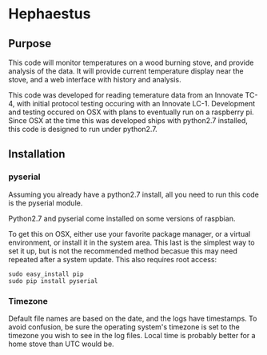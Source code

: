 Hephaestus
==========

Purpose
-------

This code will monitor temperatures on a wood burning stove, and provide
analysis of the data. It will provide current temperature display near the
stove, and a web interface with history and analysis.

This code was developed for reading temerature data from an Innovate TC-4,
with initial protocol testing occuring with an Innovate LC-1. Development and
testing occured on OSX with plans to eventually run on a raspberry pi. Since OSX
at the time this was developed ships with python2.7 installed, this code is
designed to run under python2.7.

Installation
------------

### pyserial

Assuming you already have a python2.7 install, all you need to run this code is
the pyserial module.

Python2.7 and pyserial come installed on some versions of raspbian.

To get this on OSX, either use your favorite package
manager, or a virtual environment, or install it in the system area. This last
is the simplest way to set it up, but is not the recommended method becasue this
may need repeated after a system update. This also requires root access:

~~~~
sudo easy_install pip
sudo pip install pyserial
~~~~

### Timezone

Default file names are based on the date, and the logs have timestamps. To avoid
confusion, be sure the operating system's timezone is set to the timezone you
wish to see in the log files. Local time is probably better for a home stove
than UTC would be.
